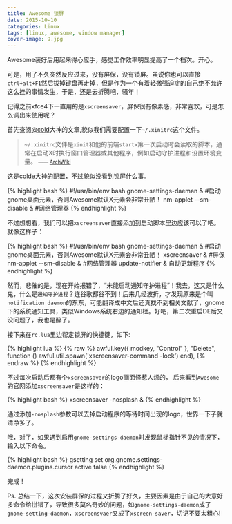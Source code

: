 ```yaml
---
title: Awesome 锁屏
date: 2015-10-10
categories: Linux
tags: [linux, awesome, window manager]
cover-image: 9.jpg
---
```


Awesome装好后用起来得心应手，感觉工作效率明显提高了一个档次。开心。

可是，用了不久突然反应过来，没有屏保，没有锁屏。虽说你也可以直接`ctrl+alt+F1`然后拔掉键盘再走掉，但是作为一个有着轻微强迫症的自己绝不允许这么挫的事情发生，于是，还是去折腾吧，骚年！

记得之前xfce4下一直用的是`xscreensaver`，屏保很有像素感，非常喜欢，可是怎么调出来使用呢？

首先查阅[@cold](http://ju.outofmemory.con/entry/94124)大神的文章,貌似我们需要配置一下`~/.xinitrc`这个文件。

> `~/.xinitrc`文件是`xinit`和他的前端`startx`第一次启动时会读取的脚本，通常在启动X时执行窗口管理器或其他程序，例如启动守护进程和设置环境变量。
> <small>—— [ArchWiki](https://wiki.archlinux.org/index.php/xinitrc_(简体中文))</small>

这是colde大神的配置，不过貌似没看到锁屏什么事。

{% highlight bash %}
#!/usr/bin/env bash
gnome-settings-daeman & #启动gnome桌面元素，否则Awesome默认X元素会非常丑陋！
nm-applet --sm-disable & #网络管理器
{% endhighlight %}

不过想想看，我们可以把`xscreensaver`直接添加到启动脚本里边应该可以了吧。就像这样子：

{% highlight bash %}
#!/usr/bin/env bash
gnome-settings-daeman & #启动gnome桌面元素，否则Awesome默认X元素会非常丑陋！
xscreensaver & #屏保
nm-applet --sm-disable & #网络管理器
update-notifier & 自动更新程序
{% endhighlight %}

然而，悲催的是，现在开始报错了，“未能启动通知守护进程”！我去，这又是什么鬼，什么是`通知守护进程`？连谷歌都谷不到！后来几经波折，才发现原来是个叫`notification daemon`的东东，可能翻译成中文后还真找不到相关文献了，gnome下的系统通知工具，类似Windows系统右边的通知栏。好吧，第二次重启DE后又没问题了，我也是醉了。

接下来在`rc.lua`里边帮定锁屏的快捷键，如下:

{% highlight lua %}
{% raw %}
awful.key({ modkey, "Control" }, "Delete", function () awful.util.spawn('xscreensaver-command -lock') end),
{% endraw %}
{% endhighlight %}

不过每次启动后都有个`xscreensaver`的logo画面怪惹人烦的， 后来看到`Awesome`的官网添加`xscreensaver`是这样的：

{% highlight bash %}
xscreensaver -nosplash &
{% endhighlight %}

通过添加`-nosplash`参数可以去掉启动程序的等待时间出现的logo，世界一下子就清净多了。

哦，对了，如果遇到启用`gnome-settings-daemon`时发现鼠标指针不见的情况下，输入以下命令。

{% highlight bash %}
gsetting set org.gnome.settings-daemon.plugins.cursor active false
{% endhighlight %}

完成！

Ps. 总结一下，这次安装屏保的过程又折腾了好久，主要因素是由于自己的大意好多命令给拼错了，导致很多莫名奇妙的问题，如`gnome-settings-daemon`成了`gnome-setting-daemon`，`xscreensvaer`又成了`xscreen-saver`，切记不要太粗心!
